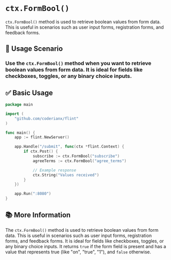 # `ctx.FormBool()`

`ctx.FormBool()` method is used to retrieve boolean values from form data. This is useful in scenarios such as user input forms, registration forms, and feedback forms.

## 🧠 Usage Scenario
### Use the `ctx.FormBool()` method when you want to retrieve boolean values from form data. It is ideal for fields like checkboxes, toggles, or any binary choice inputs.
## ✅ Basic Usage
```go
package main

import (
    "github.com/coderianx/flint"
)

func main() {
    app := flint.NewServer()

    app.Handle("/submit", func(ctx *flint.Context) {
        if ctx.Post() {
            subscribe := ctx.FormBool("subscribe")
            agreeTerms := ctx.FormBool("agree_terms")

            // Example response
            ctx.String("Values received")
        }
    })

    app.Run(":8080")
}
```
## 📚 More Information
The `ctx.FormBool()` method is used to retrieve boolean values from form data. This is useful in scenarios such as user input forms, registration forms, and feedback forms.
It is ideal for fields like checkboxes, toggles, or any binary choice inputs.
It returns `true` if the form field is present and has a value that represents true (like "on", "true", "1"), and `false` otherwise.